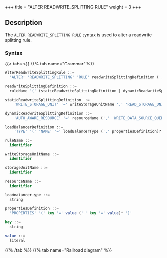 +++
title = "ALTER READWRITE_SPLITTING RULE"
weight = 3
+++

## Description

The `ALTER READWRITE_SPLITTING RULE` syntax is used to alter a readwrite splitting rule.

### Syntax

{{< tabs >}}
{{% tab name="Grammar" %}}
```sql
AlterReadwriteSplittingRule ::=
  'ALTER' 'READWRITE_SPLITTING' 'RULE' readwriteSplittingDefinition (',' readwriteSplittingDefinition)*

readwriteSplittingDefinition ::=
  ruleName '(' (staticReadwriteSplittingDefinition | dynamicReadwriteSplittingDefinition) (',' loadBalancerDefinition)? ')'

staticReadwriteSplittingDefinition ::=
    'WRITE_STORAGE_UNIT' '=' writeStorageUnitName ',' 'READ_STORAGE_UNITS' '(' storageUnitName (',' storageUnitName)* ')'

dynamicReadwriteSplittingDefinition ::=
    'AUTO_AWARE_RESOURCE' '=' resourceName (',' 'WRITE_DATA_SOURCE_QUERY_ENABLED' '=' ('TRUE' | 'FALSE'))?

loadBalancerDefinition ::=
    'TYPE' '(' 'NAME' '=' loadBalancerType (',' propertiesDefinition)? ')'

ruleName ::=
  identifier

writeStorageUnitName ::=
  identifier

storageUnitName ::=
  identifier

resourceName ::=
  identifier
    
loadBalancerType ::=
  string

propertiesDefinition ::=
  'PROPERTIES' '(' key '=' value (',' key '=' value)* ')'

key ::=
  string

value ::=
  literal
```
{{% /tab %}}
{{% tab name="Railroad diagram" %}}
<iframe frameborder="0" name="diagram" id="diagram" width="100%" height="100%"></iframe>
{{% /tab %}}
{{< /tabs >}}

### Supplement

- Dynamic readwrite-splitting rules rely on database discovery rules;
- `loadBalancerType` specifies the load balancing algorithm type, please refer to Load Balance Algorithm;

### Example

#### Alter a statics readwrite splitting rule

```sql
ALTER READWRITE_SPLITTING RULE ms_group_0 (
    WRITE_STORAGE_UNIT=write_ds,
    READ_STORAGE_UNITS(read_ds_0,read_ds_1),
    TYPE(NAME="random")
);
```

#### Alter a dynamic readwrite splitting rule

```sql
ALTER READWRITE_SPLITTING RULE ms_group_1 (
    AUTO_AWARE_RESOURCE=group_0,
    WRITE_DATA_SOURCE_QUERY_ENABLED=false,
    TYPE(NAME="random")
);
```

### Reserved word

`ALTER`, `READWRITE_SPLITTING`, `RULE`, `WRITE_STORAGE_UNIT`, `READ_STORAGE_UNITS`, `AUTO_AWARE_RESOURCE`
, `WRITE_DATA_SOURCE_QUERY_ENABLED`, `TYPE`, `NAME`, `PROPERTIES`, `TRUE`, `FALSE`

### Related links

- [Reserved word](/en/user-manual/shardingsphere-proxy/distsql/syntax/reserved-word/)
